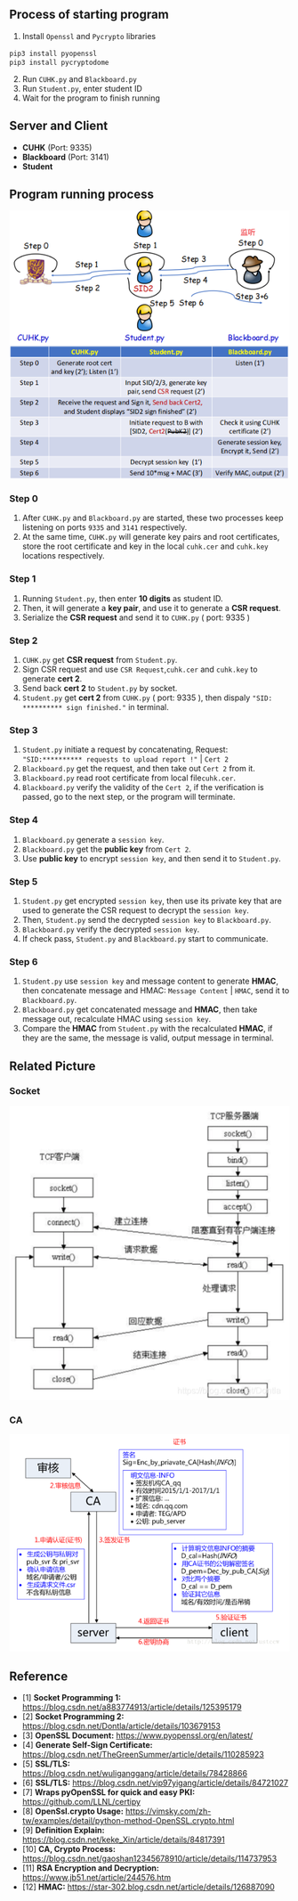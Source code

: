 
## Process of starting program
1. Install `Openssl` and `Pycrypto` libraries
```shell
pip3 install pyopenssl
pip3 install pycryptodome
```
2. Run `CUHK.py` and `Blackboard.py`
3. Run `Student.py`, enter student ID
4. Wait for the program to finish running

## Server and Client
- **CUHK** (Port: 9335)
- **Blackboard** (Port: 3141)
- **Student**

## Program running process

![img_3.png](source/img_3.png)
![img_2.png](source/img_2.png)
### Step 0
1. After `CUHK.py` and `Blackboard.py` are started, these two processes keep listening on ports `9335` and `3141` respectively.
2. At the same time, `CUHK.py` will generate key pairs and root certificates, store the root certificate and key in the local `cuhk.cer` and `cuhk.key` locations respectively.
### Step 1
1. Running `Student.py`, then enter **10 digits** as student ID.
2. Then, it will generate a **key pair**, and use it to generate a **CSR request**.
3. Serialize the **CSR request** and send it to `CUHK.py` ( port: 9335 )
### Step 2
1. `CUHK.py` get **CSR request** from `Student.py`.
2. Sign CSR request and use `CSR Request`,`cuhk.cer` and `cuhk.key` to generate **cert 2**.
3. Send back **cert 2** to `Student.py` by socket.
4. `Student.py` get **cert 2** from `CUHK.py` ( port: 9335 ), then dispaly `"SID: ********** sign finished."` in terminal.
### Step 3
1. `Student.py` initiate a request by concatenating, Request: `"SID:********** requests to upload report !"` | `Cert 2`
2. `Blackboard.py` get the request, and then take out `Cert 2` from it.
3. `Blackboard.py` read root certificate from local file`cuhk.cer`.
4. `Blackboard.py` verify the validity of the `Cert 2`, if the verification is passed, go to the next step, or the program will terminate.
### Step 4 
1. `Blackboard.py` generate a `session key`.
2. `Blackboard.py` get the **public key** from `Cert 2`.
3. Use **public key** to encrypt `session key`, and then send it to `Student.py`.
### Step 5
1. `Student.py` get encrypted `session key`, then use its private key that are used to generate the CSR request to decrypt the `session key`.
2. Then, `Student.py` send the decrypted `session key` to `Blackboard.py`.
3. `Blackboard.py` verify the decrypted `session key`.
4. If check pass, `Student.py` and `Blackboard.py` start to communicate.
### Step 6
1. `Student.py` use `session key` and message content to generate **HMAC**, then concatenate message and HMAC: `Message Content` | `HMAC`, send it to `Blackboard.py`.
2. `Blackboard.py` get concatenated message and **HMAC**, then take message out, recalculate HMAC using `session key`.
3. Compare the **HMAC** from `Student.py` with the recalculated **HMAC**, if they are the same, the message is valid, output message in terminal.

## Related Picture
### Socket
![img_1.png](source/img_1.png)
### CA
![img.png](source/img11123.png)
## Reference
- [1]  **Socket Programming 1:** https://blog.csdn.net/a883774913/article/details/125395179
- [2]  **Socket Programming 2:** https://blog.csdn.net/Dontla/article/details/103679153
- [3]  **OpenSSL Document:** https://www.pyopenssl.org/en/latest/
- [4]  **Generate Self-Sign Certificate:** https://blog.csdn.net/TheGreenSummer/article/details/110285923
- [5]  **SSL/TLS:** https://blog.csdn.net/wuliganggang/article/details/78428866
- [6]  **SSL/TLS:** https://blog.csdn.net/vip97yigang/article/details/84721027
- [7]  **Wraps pyOpenSSL for quick and easy PKI:** https://github.com/LLNL/certipy
- [8]  **OpenSsl.crypto Usage:** https://vimsky.com/zh-tw/examples/detail/python-method-OpenSSL.crypto.html
- [9]  **Definition Explain:** https://blog.csdn.net/keke_Xin/article/details/84817391
- [10] **CA, Crypto Process:** https://blog.csdn.net/gaoshan12345678910/article/details/114737953
- [11] **RSA Encryption and Decryption:** https://www.jb51.net/article/244576.htm
- [12] **HMAC:** https://star-302.blog.csdn.net/article/details/126887090
